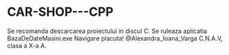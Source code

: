 # CAR-SHOP---CPP
Se recomanda descarcarea proiectului in discul C.
Se ruleaza aplicatia BazaDeDateMasini.exe
Navigare placuta!
@Alexandra_Ioana_Varga
C.N.A.V, clasa a X-a A.
